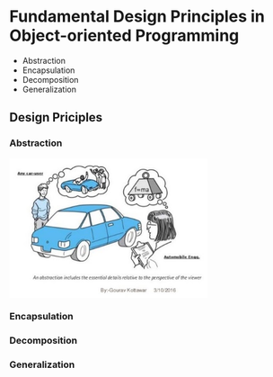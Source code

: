 # Fundamental Design Principles in Object-oriented Programming

- Abstraction
- Encapsulation
- Decomposition
- Generalization

## Design Priciples

### Abstraction

<img src="assets/abstraction.jpg" alt="right" align="center" width="70%" height="70%">


### Encapsulation


### Decomposition


### Generalization
